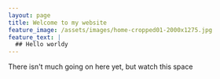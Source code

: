 ```yaml
---
layout: page
title: Welcome to my website
feature_image: /assets/images/home-cropped01-2000x1275.jpg
feature_text: |
  ## Hello worldy
---
```


There isn't much going on here yet, but watch this space
